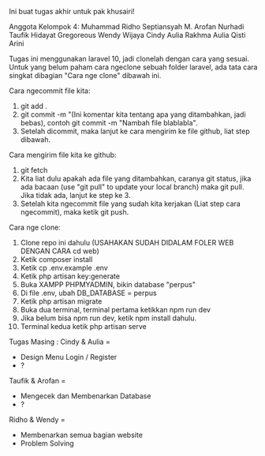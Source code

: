 Ini buat tugas akhir untuk pak khusairi!

Anggota Kelompok 4:
Muhammad Ridho Septiansyah
M. Arofan Nurhadi
Taufik Hidayat
Gregoreous Wendy Wijaya
Cindy Aulia Rakhma
Aulia Qisti Arini


Tugas ini menggunakan laravel 10, jadi clonelah dengan cara yang sesuai. Untuk yang belum paham cara ngeclone sebuah folder laravel, ada tata cara singkat dibagian "Cara nge clone" dibawah ini.



Cara ngecommit file kita:
1. git add .
2. git commit -m "(Ini komentar kita tentang apa yang ditambahkan, jadi bebas), contoh git commit -m "Nambah file blablabla".
3. Setelah dicommit, maka lanjut ke cara mengirim ke file github, liat step dibawah.


Cara mengirim file kita ke github:
1. git fetch
2. Kita liat dulu apakah ada file yang ditambahkan, caranya git status, jika ada bacaan (use "git pull" to update your local branch) maka git pull. Jika tidak ada, lanjut ke step ke 3.
3. Setelah kita ngecommit file yang sudah kita kerjakan (Liat step cara ngecommit), maka ketik git push.



Cara nge clone:
1. Clone repo ini dahulu
(USAHAKAN SUDAH DIDALAM FOLER WEB DENGAN CARA cd web)
2. Ketik composer install
3. Ketik cp .env.example .env
4. Ketik php artisan key:generate
5. Buka XAMPP PHPMYADMIN, bikin database "perpus"
6. Di file .env, ubah DB_DATABASE =  perpus
5. Ketik php artisan migrate
6. Buka dua terminal, terminal pertama ketikkan npm run dev
7. Jika belum bisa npm run dev, ketik npm install dahulu.
8. Terminal kedua ketik php artisan serve


Tugas Masing :
Cindy & Aulia =
- Design Menu Login / Register
- ?

Taufik & Arofan = 
- Mengecek dan Membenarkan Database
- ?

Ridho & Wendy =
- Membenarkan semua bagian website
- Problem Solving